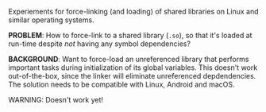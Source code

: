 Experiements for force-linking (and loading) of shared libraries on Linux and similar operating systems.

**PROBLEM**: How to force-link to a shared library (`.so`), so that it's loaded at run-time despite _not_ having any symbol dependencies?

**BACKGROUND**: Want to force-load an unreferenced library that performs important tasks during initialization of its global variables. This doesn't work out-of-the-box, since the linker will eliminate unreferenced depdendencies. The solution needs to be compatible with Linux, Android and macOS.

WARNING: Doesn't work yet!
